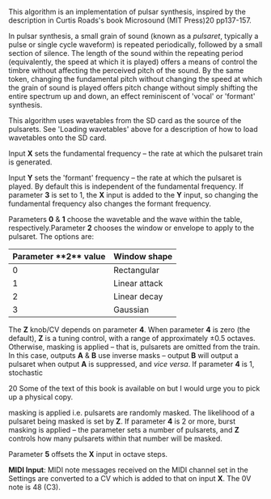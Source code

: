 
This algorithm is an implementation of pulsar synthesis, inspired by
the description in Curtis Roads's book Microsound (MIT Press)20
pp137-157.

In pulsar synthesis, a small grain of sound (known as a *pulsaret*,
typically a pulse or single cycle waveform) is repeated periodically,
followed by a small section of silence. The length of the sound within
the repeating period (equivalently, the speed at which it is played)
offers a means of control the timbre without affecting the perceived
pitch of the sound. By the same token, changing the fundamental pitch
without changing the speed at which the grain of sound is played
offers pitch change without simply shifting the entire spectrum up and
down, an effect reminiscent of 'vocal' or 'formant' synthesis.

This algorithm uses wavetables from the SD card as the source of the
pulsarets. See 'Loading wavetables' above for a description of how to
load wavetables onto the SD card.

Input **X** sets the fundamental frequency – the rate at which the
pulsaret train is generated.

Input **Y** sets the 'formant' frequency – the rate at which the pulsaret
is played. By default this is independent of the fundamental
frequency. If parameter **3** is set to 1, the **X** input is added to the **Y**
input, so changing the fundamental frequency also changes the formant
frequency.

Parameters **0** & **1** choose the wavetable and the wave within the table,
respectively.Parameter **2** chooses the window or envelope to apply to
the pulsaret. The options are:

<table>
<thead>
<tr class="header">
<th><strong>Parameter **2** value</strong></th>
<th><strong>Window shape</strong></th>
</tr>
</thead>
<tbody>
<tr class="odd">
<td>0</td>
<td>Rectangular</td>
</tr>
<tr class="even">
<td>1</td>
<td>Linear attack</td>
</tr>
<tr class="odd">
<td>2</td>
<td>Linear decay</td>
</tr>
<tr class="even">
<td>3</td>
<td>Gaussian</td>
</tr>
</tbody>
</table>

The **Z** knob/CV depends on parameter **4**. When parameter **4** is zero (the
default), **Z** is a tuning control, with a range of approximately ±0.5
octaves. Otherwise, masking is applied – that is, pulsarets are
omitted from the train. In this case, outputs **A** & **B** use inverse masks
– output **B** will output a pulsaret when output **A** is suppressed, and
*vice versa*. If parameter **4** is 1, stochastic

20 Some of the text of this book is available on but I would urge you
to pick up a physical copy.



masking is applied i.e. pulsarets are randomly masked. The likelihood of a pulsaret being masked is set by **Z**. If
parameter **4** is 2 or more, burst masking is applied – the parameter sets a number of pulsarets, and **Z** controls how many
pulsarets within that number will be masked.

Parameter **5** offsets the **X** input in octave steps.

**MIDI Input**: MIDI note messages received on the MIDI channel set in the Settings are converted to a CV which is added
to that on input **X**. The 0V note is 48 (C3).
